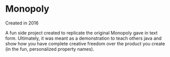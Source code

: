 # Monopoly
Created in 2016

A fun side project created to replicate the original Monopoly gave in text form. Ultimately, it was meant as a demonstration to teach others java and show how you have complete creative freedom over the product you create (in the fun, personalized property names).
